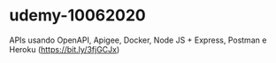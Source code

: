 # udemy-10062020
APIs usando OpenAPI, Apigee, Docker, Node JS + Express, Postman e Heroku (https://bit.ly/3fjGCJx)
